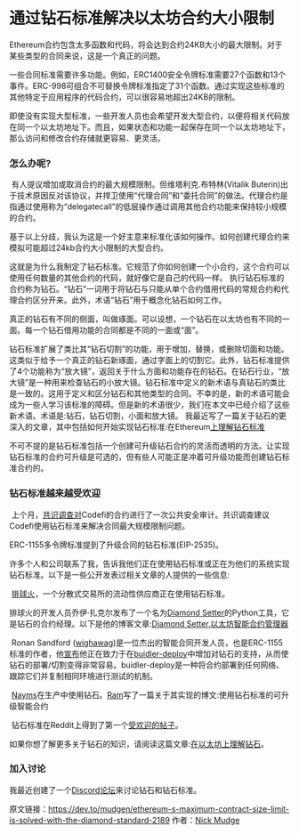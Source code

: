 # 通过钻石标准解决以太坊合约大小限制

​		Ethereum合约包含太多函数和代码，将会达到合约24KB大小的最大限制。对于某些类型的合同来说，这是一个真正的问题。

​		一些合同标准需要许多功能。例如，ERC1400安全令牌标准需要27个函数和13个事件。ERC-998可组合不可替换令牌标准指定了31个函数。通过实现这些标准的其他特定于应用程序的代码合约，可以很容易地超出24KB的限制。

​		即使没有实现大型标准，一些开发人员也会希望开发大型合约，以便将相关代码放在同一个以太坊地址下。而且，如果状态和功能一起保存在同一个以太坊地址下，那么访问和修改合约存储就更容易、更灵活。

### 怎么办呢?

​		有人提议增加或取消合约的最大规模限制。但维塔利克.布特林(Vitalik Buterin)出于技术原因反对该协议，并捍卫使用“代理合同”和“委托合同”的做法。代理合约是指通过使用称为“delegatecall”的低层操作通过调用其他合约功能来保持较小规模的合约。

基于以上分歧，我认为这是一个好主意来标准化该如何操作。如何创建代理合约来模拟可能超过24kb合约大小限制的大型合约。

​	   这就是为什么我制定了钻石标准。它规范了你如何创建一个小合约，这个合约可以使用任何数量的其他合约的代码，就好像它是自己的代码一样。
执行钻石标准的合约称为钻石。“钻石”一词用于将钻石与只能从单个合约借用代码的常规合约和代理合约区分开来。此外，术语“钻石”用于概念化钻石如何工作。

​		真正的钻石有不同的侧面，叫做琢面。可以设想，一个钻石在以太坊也有不同的一面。每一个钻石借用功能的合同都是不同的一面或“面”。

​		钻石标准扩展了类比其“钻石切割”的功能，用于增加，替换，或删除切面和功能。这类似于给予一个真正的钻石新琢面，通过字面上的切割它。
​		此外，钻石标准提供了4个功能称为“放大镜”，返回关于什么方面和功能存在的钻石。在钻石行业，“放大镜”是一种用来检查钻石的小放大镜。
​		钻石标准中定义的新术语与真钻石的类比是一致的。这用于定义和区分钻石和其他类型的合同。不幸的是，新的术语可能会成为一些人学习该标准的障碍。但是新的术语很少，我们在本文中已经介绍了这些新术语。术语是:钻石，钻石切割，小面和放大镜。
我最近写了一篇关于钻石的更深入的文章，其中包括如何开始实现钻石标准:在Ethereum[上理解钻石标准](https://dev.to/mudgen/understanding-diamonds-on-ethereum-1fb)

​		不可不提的是钻石标准包括一个创建可升级钻石合约的灵活而透明的方法。让实现钻石标准的合约可升级是可选的，但有些人可能正是冲着可升级功能而创建钻石标准合约的。



### 钻石标准越来越受欢迎

​		上个月，[共识调查对](https://diligence.consensys.net)Codefi的合约进行了一次公共安全审计。共识调查建议Codefi使用钻石标准来解决合同最大规模限制问题。

ERC-1155多令牌标准提到了升级合同的钻石标准(EIP-2535)。

许多个人和公司联系了我，告诉我他们正在使用钻石标准或正在为他们的系统实现钻石标准。以下是一些公开发表过相关文章的人提供的一些信息:

​		[排球火](http://joeyzacherl.com/2018/10/volleyfire-liquidity-provider-for-decentralized-exchanges/)，一个分散式交易所的流动性供应商正在使用钻石标准。

排球火的开发人员乔伊·扎克尔发布了一个名为[Diamond Setter](https://github.com/lampshade9909/DiamondSetter)的Python工具，它是钻石的合约经理。以下是他的博客文章:[Diamond Setter,以太坊智能合约管理器](http://joeyzacherl.com/2020/06/diamond-setter-ethereum-smart-contract-manager)

​		Ronan Sandford ([wighawag](https://twitter.com/wighawag))是一位杰出的智能合同开发人员，也是ERC-1155标准的作者，他[宣布](https://twitter.com/wighawag/status/1280992800545349644)他正在致力于在[buidler-deploy](https://github.com/wighawag/buidler-deploy#readme)中增加对钻石的支持，从而使钻石的部署/切割变得非常容易。buidler-deploy是一种将合约部署到任何网络、跟踪它们并复制相同环境进行测试的机制。

​		[Nayms](https://nayms.io/)在生产中使用钻石。[Ram](https://twitter.com/hiddentao)写了一篇关于其实现的博文:使用钻石标准的可升级智能合约

​		钻石标准在Reddit上得到了第一个[受欢迎的帖子](https://www.reddit.com/r/ethereum/comments/gze6k3/a_diamond_is_a_set_of_contracts_that_can_access)。

如果你想了解更多关于钻石的知识，请阅读这篇文章:[在以太坊上理解钻石](https://dev.to/mudgen/understanding-diamonds-on-ethereum-1fb)。

### 加入讨论

我最近创建了一个[Discord论坛](https://discord.gg/kQewPw2)来讨论钻石和钻石标准。



原文链接：https://dev.to/mudgen/ethereum-s-maximum-contract-size-limit-is-solved-with-the-diamond-standard-2189 作者：[Nick Mudge](https://dev.to/mudgen)

